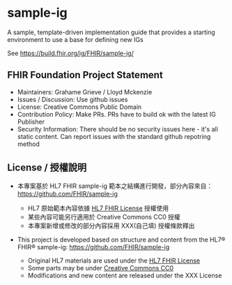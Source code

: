 # sample-ig
A sample, template-driven implementation guide that provides a starting environment to use a base for defining new IGs


See https://build.fhir.org/ig/FHIR/sample-ig/


## FHIR Foundation Project Statement

* Maintainers: Grahame Grieve / Lloyd Mckenzie
* Issues / Discussion: Use github issues
* License: Creative Commons Public Domain
* Contribution Policy: Make PRs. PRs have to build ok with the latest IG Publisher
* Security Information: There should be no security issues here - it's all static content. Can report issues with the standard github repotring method 

## License / 授權說明
* 本專案基於 HL7 FHIR sample-ig 範本之結構進行開發，部分內容來自：https://github.com/FHIR/sample-ig
  - HL7 原始範本內容依據 [HL7 FHIR License](http://hl7.org/fhir/license.html) 授權使用
  - 某些內容可能另行適用於 Creative Commons CC0 授權
  - 本專案新增或修改的部分內容採用 XXX(自己填) 授權條款釋出
  
* This project is developed based on structure and content from the HL7® FHIR® sample-ig:
https://github.com/FHIR/sample-ig
  - Original HL7 materials are used under the [HL7 FHIR License](http://hl7.org/fhir/license.html)
  - Some parts may be under [Creative Commons CC0](https://creativecommons.org/publicdomain/zero/1.0/)
  - Modifications and new content are released under the XXX License
